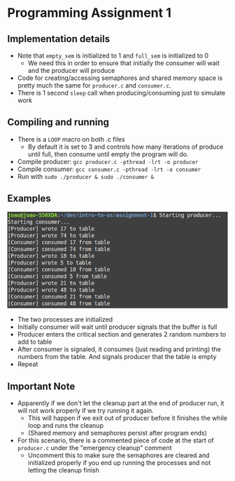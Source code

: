 # Programming Assignment 1

## Implementation details
- Note that `empty_sem` is initialized to 1 and `full_sem` is initialized to 0
    - We need this in order to ensure that initially the consumer will wait and the producer will produce
- Code for creating/accessing semaphores and shared memory space is pretty much the same for `producer.c` and `consumer.c`.
- There is 1 second `sleep` call when producing/consuming just to simulate work

## Compiling and running
- There is a `LOOP` macro on both .c files
    - By default it is set to 3 and controls how many iterations of produce until full, then consume until empty the program will do.
- Compile producer: `gcc producer.c -pthread -lrt -o producer`
- Compile consumer: `gcc consumer.c -pthread -lrt -o consumer`
- Run with `sudo ./producer & sudo ./consumer &`

## Examples
![Processes in execution](../images/prodcons-eg.png)
- The two processes are initialized
- Initially consumer will wait until producer signals that the buffer is full
- Producer enters the critical section and generates 2 random numbers to add to table
- After consumer is signaled, it consumes (just reading and printing) the numbers from the table. And signals producer that the table is empty
- Repeat

## Important Note
- Apparently if we don't let the cleanup part at the end of producer run, it will not work properly if we try running it again.
    - This will happen if we exit out of producer before it finishes the while loop and runs the cleanup
    - (Shared memory and semaphores persist after program ends)
- For this scenario, there is a commented piece of code at the start of `producer.c` under the "emergency cleanup" comment
    - Uncomment this to make sure the semaphores are cleared and initialized properly if you end up running the processes and not letting the cleanup finish
